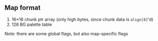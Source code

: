 
## Map format

1. 16×16 chunk ptr array (only high bytes, since chunk data is `align[8]`'d)
2. 128 BG palette table

Note: there are some global flags, but also map-specific flags
